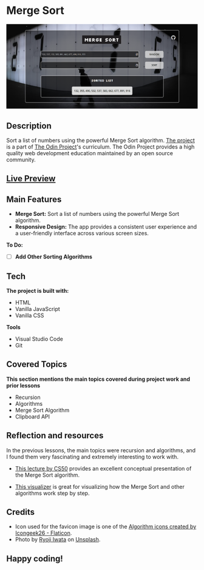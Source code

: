 # Merge Sort
![Screenshot of the Merge Sort app.](/screenshot.png)
## Description
Sort a list of numbers using the powerful Merge Sort algorithm. [The project](https://www.theodinproject.com/lessons/javascript-recursion) is a part of [The Odin Project](https://www.theodinproject.com/dashboard)'s curriculum. The Odin Project provides a high quality web development education maintained by an open source community.
## [Live Preview](https://haminimi.github.io/merge-sort/)
## Main Features
- **Merge Sort:** Sort a list of numbers using the powerful Merge Sort algorithm.
- **Responsive Design:** The app provides a consistent user experience and a user-friendly interface across various screen sizes.

**To Do:**
- [ ] **Add Other Sorting Algorithms**
## Tech
**The project is built with:**
- HTML
- Vanilla JavaScript
- Vanilla CSS

**Tools**
- Visual Studio Code
- Git
## Covered Topics
**This section mentions the main topics covered during project work and prior lessons**
- Recursion
- Algorithms
- Merge Sort Algorithm
- Clipboard API
## Reflection and resources
In the previous lessons, the main topics were recursion and algorithms, and I found them very fascinating and extremely interesting to work with.

- [This lecture by CS50](https://youtu.be/4oqjcKenCH8?t=6248) provides an excellent conceptual presentation of the Merge Sort algorithm. 

- [This visualizer](https://www.hackerearth.com/practice/algorithms/sorting/merge-sort/visualize/) is great for visualizing how the Merge Sort and other algorithms work step by step.
## Credits
- Icon used for the favicon image is one of the [Algorithm icons created by Icongeek26 - Flaticon](https://www.flaticon.com/free-icons/algorithm).
- Photo by [Ryoji Iwata](https://unsplash.com/@ryoji__iwata?utm_content=creditCopyText&utm_medium=referral&utm_source=unsplash) on [Unsplash](https://unsplash.com/photos/photo-of-man-walking-near-led-signage-tAz4APuJwvs?utm_content=creditCopyText&utm_medium=referral&utm_source=unsplash).
## Happy coding!
